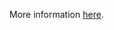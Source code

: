 More information [here](https://docs.prismacloud.io/en/enterprise-edition/policy-reference/aws-policies/aws-iam-policies/iam-358).

